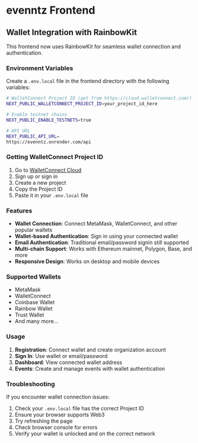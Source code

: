 # evenntz Frontend

## Wallet Integration with RainbowKit

This frontend now uses RainbowKit for seamless wallet connection and authentication.

### Environment Variables

Create a `.env.local` file in the frontend directory with the following variables:

```bash
# WalletConnect Project ID (get from https://cloud.walletconnect.com/)
NEXT_PUBLIC_WALLETCONNECT_PROJECT_ID=your_project_id_here

# Enable testnet chains
NEXT_PUBLIC_ENABLE_TESTNETS=true

# API URL
NEXT_PUBLIC_API_URL=
https://evenntz.onrender.com/api

```

### Getting WalletConnect Project ID

1. Go to [WalletConnect Cloud](https://cloud.walletconnect.com/)
2. Sign up or sign in
3. Create a new project
4. Copy the Project ID
5. Paste it in your `.env.local` file

### Features

- **Wallet Connection**: Connect MetaMask, WalletConnect, and other popular wallets
- **Wallet-based Authentication**: Sign in using your connected wallet
- **Email Authentication**: Traditional email/password signin still supported
- **Multi-chain Support**: Works with Ethereum mainnet, Polygon, Base, and more
- **Responsive Design**: Works on desktop and mobile devices

### Supported Wallets

- MetaMask
- WalletConnect
- Coinbase Wallet
- Rainbow Wallet
- Trust Wallet
- And many more...

### Usage

1. **Registration**: Connect wallet and create organization account
2. **Sign In**: Use wallet or email/password
3. **Dashboard**: View connected wallet address
4. **Events**: Create and manage events with wallet authentication

### Troubleshooting

If you encounter wallet connection issues:

1. Check your `.env.local` file has the correct Project ID
2. Ensure your browser supports Web3
3. Try refreshing the page
4. Check browser console for errors
5. Verify your wallet is unlocked and on the correct network
